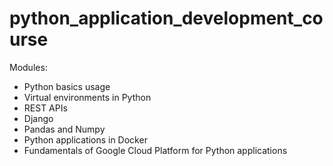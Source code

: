 # python_application_development_course

Modules:

* Python basics usage
* Virtual environments in Python
* REST APIs
* Django
* Pandas and Numpy
* Python applications in Docker
* Fundamentals of Google Cloud Platform for Python applications
